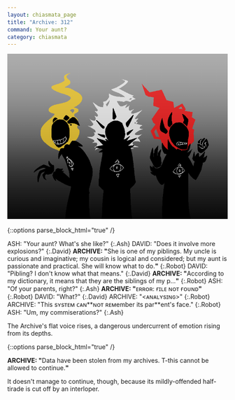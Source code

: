 ```yaml
---
layout: chiasmata_page
title: "Archive: 312"
command: Your aunt?
category: chiasmata
---
```


![312](/chiasmata/images/narrative/313.png)

{::options parse_block_html="true" /}
<div class="dialogue">
ASH: "Your aunt? What's she like?" 
{:.Ash}
DAVID: "Does it involve more explosions?" 
{:.David}
<b>ARCHIVE: "</b>She is one of my piblings. My uncle is curious and imaginative; my cousin is logical and considered; but my aunt is passionate and practical. She will know what to do.<b>"</b> 
{:.Robot}
DAVID: "Pibling? I don't know what that means." 
{:.David}
<b>ARCHIVE: "</b>According to my dictionary, it means that they are the siblings of my p...<b>"</b> 
{:.Robot}
ASH: "Of your parents, right?" 
{:.Ash}
<b>ARCHIVE: "</b>ᴇʀʀᴏʀ: ғɪʟᴇ ɴᴏᴛ ғᴏᴜɴᴅ<b>"</b> 
{:.Robot}
DAVID: "What?" 
{:.David}
ARCHIVE: "&lt;ᴀɴᴀʟʏsɪɴɢ&gt;" 
{:.Robot}
ARCHIVE: "This sʏsᴛᴇᴍ ᴄᴀɴ**ɴᴏᴛ ʀᴇᴍember its par**ent's face." 
{:.Robot}
ASH: "Um, my commiserations?" 
{:.Ash}
</div>

The Archive's flat voice rises, a dangerous undercurrent of emotion rising from its depths.

{::options parse_block_html="true" /}
<div class="dialogue Robot">
<b>ARCHIVE: "</b>Data have been stolen from my archives. T-this cannot be allowed to continue.<b>"</b>
</div>

It doesn't manage to continue, though, because its mildly-offended half-tirade is cut off by an interloper.